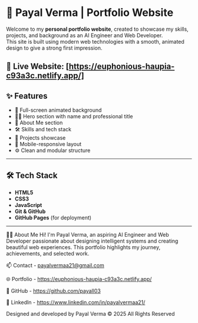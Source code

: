 # 🌟 Payal Verma | Portfolio Website

Welcome to my **personal portfolio website**, created to showcase my skills, projects, and background as an AI Engineer and Web Developer.  
This site is built using modern web technologies with a smooth, animated design to give a strong first impression.

🔗 **Live Website**: [https://euphonious-haupia-c93a3c.netlify.app/]
---

## ✨ Features

- 🎨 Full-screen animated background
- 👩‍💻 Hero section with name and professional title
- 📖 About Me section
- 🛠️ Skills and tech stack
- 📂 Projects showcase
- 📱 Mobile-responsive layout
- ⚙️ Clean and modular structure

---

## 🛠️ Tech Stack

- **HTML5**
- **CSS3**
- **JavaScript**
- **Git & GitHub**
- **GitHub Pages** (for deployment)

---  




🙋‍♀️ About Me
Hi! I'm Payal Verma, an aspiring AI Engineer and Web Developer passionate about designing intelligent systems and creating beautiful web experiences.
This portfolio highlights my journey, achievements, and selected work.

📫 Contact - payalvermaa21@gmail.com

🌐 Portfolio - https://euphonious-haupia-c93a3c.netlify.app/

🐙 GitHub - https://github.com/payall03

💼 LinkedIn - https://www.linkedin.com/in/payalvermaa21/



Designed and developed by Payal Verma
© 2025 All Rights Reserved

